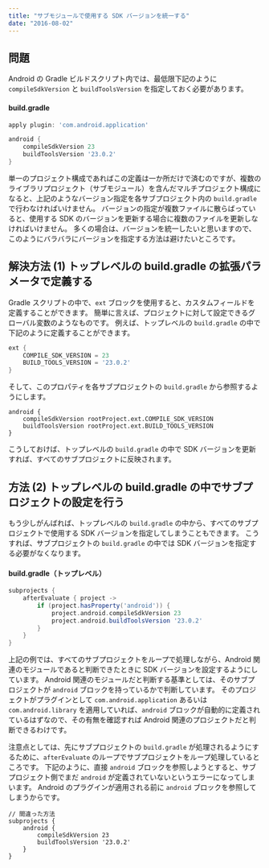 ```yaml
---
title: "サブモジュールで使用する SDK バージョンを統一する"
date: "2016-08-02"
---
```


問題
----

Android の Gradle ビルドスクリプト内では、最低限下記のように `compileSdkVersion` と `buildToolsVersion` を指定しておく必要があります。

#### build.gradle

```groovy
apply plugin: 'com.android.application'

android {
    compileSdkVersion 23
    buildToolsVersion '23.0.2'
}
```

単一のプロジェクト構成であればこの定義は一か所だけで済むのですが、複数のライブラリプロジェクト（サブモジュール）を含んだマルチプロジェクト構成になると、上記のようなバージョン指定を各サブプロジェクト内の `build.gradle` で行わなければいけません。
バージョンの指定が複数ファイルに散らばっていると、使用する SDK のバージョンを更新する場合に複数のファイルを更新しなければいけません。
多くの場合は、バージョンを統一したいと思いますので、このようにバラバラにバージョンを指定する方法は避けたいところです。


解決方法 (1) トップレベルの build.gradle の拡張パラメータで定義する
----

Gradle スクリプトの中で、`ext` ブロックを使用すると、カスタムフィールドを定義することができます。
簡単に言えば、プロジェクトに対して設定できるグローバル変数のようなものです。
例えば、トップレベルの `build.gradle` の中で下記のように定義することができます。

```groovy
ext {
    COMPILE_SDK_VERSION = 23
    BUILD_TOOLS_VERSION = '23.0.2'
}
```

そして、このプロパティを各サブプロジェクトの `build.gradle` から参照するようにします。

```
android {
    compileSdkVersion rootProject.ext.COMPILE_SDK_VERSION
    buildToolsVersion rootProject.ext.BUILD_TOOLS_VERSION
}
```

こうしておけば、トップレベルの `build.gradle` の中で SDK バージョンを更新すれば、すべてのサブプロジェクトに反映されます。


方法 (2) トップレベルの build.gradle の中でサブプロジェクトの設定を行う
----

もう少しがんばれば、トップレベルの `build.gradle` の中から、すべてのサブプロジェクトで使用する SDK バージョンを指定してしまうこともできます。
こうすれば、サブプロジェクトの `build.gradle` の中では SDK バージョンを指定する必要がなくなります。

#### build.gradle（トップレベル）

```groovy
subprojects {
    afterEvaluate { project ->
        if (project.hasProperty('android')) {
            project.android.compileSdkVersion 23
            project.android.buildToolsVersion '23.0.2'
        }
    }
}
```

上記の例では、すべてのサブプロジェクトをループで処理しながら、Android 関連のモジュールであると判断できたときに SDK バージョンを設定するようにしています。
Android 関連のモジュールだと判断する基準としては、そのサブプロジェクトが `android` ブロックを持っているかで判断しています。
そのプロジェクトがプラグインとして `com.android.application` あるいは `com.android.library` を適用していれば、`android` ブロックが自動的に定義されているはずなので、その有無を確認すれば Android 関連のプロジェクトだと判断できるわけです。

注意点としては、先にサブプロジェクトの `build.gradle` が処理されるようにするために、`afterEvaluate` のループでサブプロジェクトをループ処理しているところです。
下記のように、直接 `android` ブロックを参照しようとすると、サブプロジェクト側でまだ `android` が定義されていないというエラーになってしまいます。
Android のプラグインが適用される前に `android` ブロックを参照してしまうからです。

```
// 間違った方法
subprojects {
    android {
        compileSdkVersion 23
        buildToolsVersion '23.0.2'
    }
}
```

